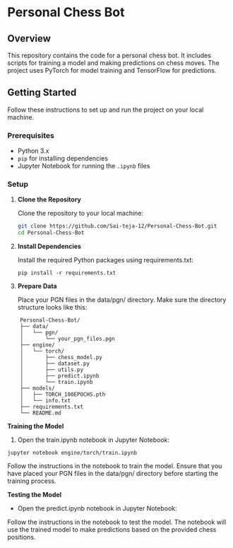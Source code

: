 # Personal Chess Bot

## Overview

This repository contains the code for a personal chess bot. It includes scripts for training a model and making predictions on chess moves. The project uses PyTorch for model training and TensorFlow for predictions.

## Getting Started

Follow these instructions to set up and run the project on your local machine.

### Prerequisites

- Python 3.x
- `pip` for installing dependencies
- Jupyter Notebook for running the `.ipynb` files

### Setup

1. **Clone the Repository**

   Clone the repository to your local machine:

   ```bash
   git clone https://github.com/Sai-teja-12/Personal-Chess-Bot.git
   cd Personal-Chess-Bot

2. **Install Dependencies**
   
    Install the required Python packages using requirements.txt:

    ```
    pip install -r requirements.txt
    ```
3. **Prepare Data**

   Place your PGN files in the data/pgn/ directory. Make sure the directory structure looks like this:
```
    Personal-Chess-Bot/
    ├── data/
    │   └── pgn/
    │       └── your_pgn_files.pgn
    ├── engine/
    │   └── torch/
    │       ├── chess_model.py
    │       ├── dataset.py
    │       ├── utils.py
    │       ├── predict.ipynb
    │       └── train.ipynb
    ├── models/
    │   ├── TORCH_100EPOCHS.pth
    │   └── info.txt
    ├── requirements.txt
    └── README.md
```
**Training the Model**
1. Open the train.ipynb notebook in Jupyter Notebook:

```
jupyter notebook engine/torch/train.ipynb
```
Follow the instructions in the notebook to train the model. Ensure that you have placed your PGN files in the data/pgn/ directory before starting the training process.

**Testing the Model**
- Open the predict.ipynb notebook in Jupyter Notebook:

Follow the instructions in the notebook to test the model. The notebook will use the trained model to make predictions based on the provided chess positions.



